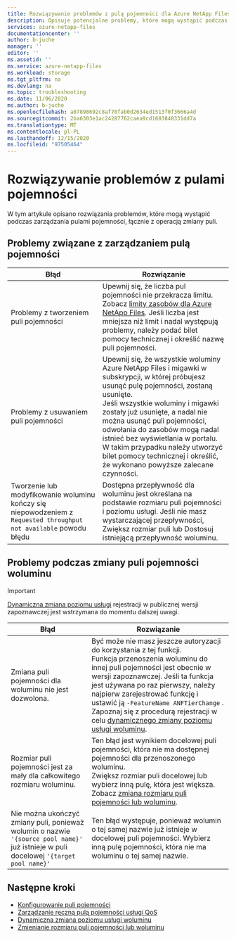 ```yaml
---
title: Rozwiązywanie problemów z pulą pojemności dla Azure NetApp Files | Microsoft Docs
description: Opisuje potencjalne problemy, które mogą wystąpić podczas zarządzania pulami pojemności i oferuje rozwiązania problemów.
services: azure-netapp-files
documentationcenter: ''
author: b-juche
manager: ''
editor: ''
ms.assetid: ''
ms.service: azure-netapp-files
ms.workload: storage
ms.tgt_pltfrm: na
ms.devlang: na
ms.topic: troubleshooting
ms.date: 11/06/2020
ms.author: b-juche
ms.openlocfilehash: a07898692c8af70fab0d2634ed1513f0f3666a4d
ms.sourcegitcommit: 2ba6303e1ac24287762caea9cd1603848331dd7a
ms.translationtype: MT
ms.contentlocale: pl-PL
ms.lasthandoff: 12/15/2020
ms.locfileid: "97505464"
---
```

# <a name="troubleshoot-capacity-pool-issues"></a>Rozwiązywanie problemów z pulami pojemności

W tym artykule opisano rozwiązania problemów, które mogą wystąpić podczas zarządzania pulami pojemności, łącznie z operacją zmiany puli. 

## <a name="issues-managing-a-capacity-pool"></a>Problemy związane z zarządzaniem pulą pojemności 

|     Błąd    |     Rozwiązanie    |
|-|-|
| Problemy z tworzeniem puli pojemności |  Upewnij się, że liczba pul pojemności nie przekracza limitu. Zobacz [limity zasobów dla Azure NetApp Files](azure-netapp-files-resource-limits.md).  Jeśli liczba jest mniejsza niż limit i nadal występują problemy, należy podać bilet pomocy technicznej i określić nazwę puli pojemności. |
| Problemy z usuwaniem puli pojemności  |  Upewnij się, że wszystkie woluminy Azure NetApp Files i migawki w subskrypcji, w której próbujesz usunąć pulę pojemności, zostaną usunięte. <br> Jeśli wszystkie woluminy i migawki zostały już usunięte, a nadal nie można usunąć puli pojemności, odwołania do zasobów mogą nadal istnieć bez wyświetlania w portalu. W takim przypadku należy utworzyć bilet pomocy technicznej i określić, że wykonano powyższe zalecane czynności. |
| Tworzenie lub modyfikowanie woluminu kończy się niepowodzeniem z `Requested throughput not available` powodu błędu | Dostępna przepływność dla woluminu jest określana na podstawie rozmiaru puli pojemności i poziomu usługi. Jeśli nie masz wystarczającej przepływności, Zwiększ rozmiar puli lub Dostosuj istniejącą przepływność woluminu. | 

## <a name="issues-when-changing-the-capacity-pool-of-a-volume"></a>Problemy podczas zmiany puli pojemności woluminu 

> [!IMPORTANT] 
> [Dynamiczna zmiana poziomu usługi](dynamic-change-volume-service-level.md) rejestracji w publicznej wersji zapoznawczej jest wstrzymana do momentu dalszej uwagi.

|     Błąd    |     Rozwiązanie    |
|-|-|
| Zmiana puli pojemności dla woluminu nie jest dozwolona. | Być może nie masz jeszcze autoryzacji do korzystania z tej funkcji. <br> Funkcja przenoszenia woluminu do innej puli pojemności jest obecnie w wersji zapoznawczej. Jeśli ta funkcja jest używana po raz pierwszy, należy najpierw zarejestrować funkcję i ustawić ją `-FeatureName ANFTierChange` . Zapoznaj się z procedurą rejestracji w celu [dynamicznego zmiany poziomu usługi woluminu](dynamic-change-volume-service-level.md). |
| Rozmiar puli pojemności jest za mały dla całkowitego rozmiaru woluminu. |  Ten błąd jest wynikiem docelowej puli pojemności, która nie ma dostępnej pojemności dla przenoszonego woluminu.  <br> Zwiększ rozmiar puli docelowej lub wybierz inną pulę, która jest większa.  Zobacz [zmiana rozmiaru puli pojemności lub woluminu](azure-netapp-files-resize-capacity-pools-or-volumes.md).   |
|  Nie można ukończyć zmiany puli, ponieważ wolumin o nazwie `'{source pool name}'` już istnieje w puli docelowej `'{target pool name}'` | Ten błąd występuje, ponieważ wolumin o tej samej nazwie już istnieje w docelowej puli pojemności.  Wybierz inną pulę pojemności, która nie ma woluminu o tej samej nazwie.   | 

## <a name="next-steps"></a>Następne kroki  

* [Konfigurowanie puli pojemności](azure-netapp-files-set-up-capacity-pool.md)
* [Zarządzanie ręczną pulą pojemności usługi QoS](manage-manual-qos-capacity-pool.md)
* [Dynamiczna zmiana poziomu usługi woluminu](dynamic-change-volume-service-level.md)
* [Zmienianie rozmiaru puli pojemności lub woluminu](azure-netapp-files-resize-capacity-pools-or-volumes.md)
